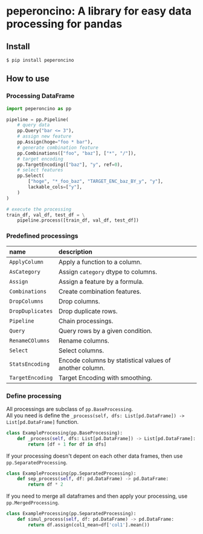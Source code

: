 # peperoncino: A library for easy data processing for pandas

## Install

```
$ pip install peperoncino
```

## How to use

### Processing DataFrame
```python
import peperoncino as pp

pipeline = pp.Pipeline(
    # query data
    pp.Query("bar <= 3"),
    # assign new feature
    pp.Assign(hoge="foo * bar"),
    # generate combination feature
    pp.Combinations(["foo", "baz"], ["*", "/"]),
    # target encoding
    pp.TargetEncoding(["baz"], "y", ref=0),
    # select features
    pp.Select(
        ["hoge", "*_foo_baz", "TARGET_ENC_baz_BY_y", "y"],
        lackable_cols=["y"],
    )
)

# execute the processing
train_df, val_df, test_df = \
    pipeline.process([train_df, val_df, test_df])
```

### Predefined processings

| name | description |
| :--- | :---------- |
| `ApplyColumn` | Apply a function to a column. |
| `AsCategory` | Assign `category` dtype to columns. |
| `Assign` | Assign a feature by a formula. |
| `Combinations` | Create combination features. |
| `DropColumns` | Drop columns. |
| `DropDuplicates` | Drop duplicate rows. |
| `Pipeline` | Chain processings. |
| `Query` | Query rows by a given condition. |
| `RenameCOlumns` | Rename columns. |
| `Select` | Select columns. |
| `StatsEncoding` | Encode columns by statistical values of another column. |
| `TargetEncoding` | Target Encoding with smoothing. |

### Define processing
All processings are subclass of `pp.BaseProcessing`.  
All you need is define the `_process(self, dfs: List[pd.DataFrame]) -> List[pd.DataFrame]` function.

```python
class ExampleProcessing(pp.BaseProcessing):
    def _process(self, dfs: List[pd.DataFrame]) -> List[pd.DataFrame]:
        return [df + 1 for df in dfs]
```

If your processing doesn't depent on each other data frames, then use `pp.SeparatedProcessing`.

```python
class ExampleProcessing(pp.SeparatedProcessing):
    def sep_process(self, df: pd.DataFrame) -> pd.DataFrame:
        return df * 2
```

If you need to merge all dataframes and then apply your processing, use `pp.MergedProcessing`.

```python
class ExampleProcessing(pp.SeparatedProcessing):
    def simul_process(self, df: pd.DataFrame) -> pd.DataFrame:
        return df.assign(col1_mean=df['col1'].mean())
```


